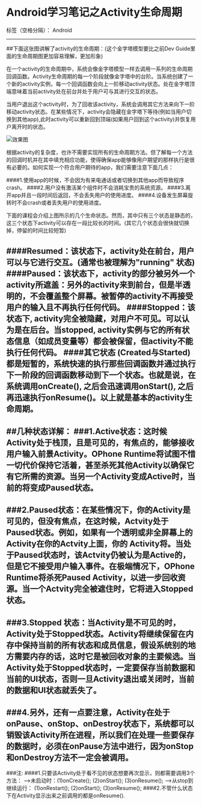 ﻿# Android学习笔记之Activity生命周期

标签（空格分隔）： Android

---

##下面这张图讲解了activity的生命周期：(这个金字塔模型要比之前Dev Guide里面的生命周期图更加容易理解，更加形象)

在一个activity的生命周期中，系统会像金字塔模型一样去调用一系列的生命周期回调函数。Activity生命周期的每一个阶段就像金字塔中的台阶。当系统创建了一个新的activity实例，每一个回调函数会向上一阶移动activity状态。处在金字塔顶端意味着当前activity处在前台并处于用户可与其进行交互的状态。

当用户退出这个activity时，为了回收该activity，系统会调用其它方法来向下一阶移动activity状态。在某些情况下，activity会隐藏在金字塔下等待(例如当用户切换到其他app),此时activity可以重新回到顶端(如果用户回到这个activity)并恢复用户离开时的状态。

![效果图](https://github.com/Mage-M/StudyAndroid/raw/master/Activity篇/图片/Activity_lifecycle.png)

根据activity的复杂度，也许不需要实现所有的生命周期方法。但了解每一个方法的回调时机并在其中填充相应功能，使得确保app能够像用户期望的那样执行是很有必要的。如何实现一个符合用户期待的app，我们需要注意下面几点：

####1.使用app的时候，不会因为有来电通话或者切换到其他app而导致程序crash。
####2.用户没有激活某个组件时不会消耗宝贵的系统资源。
####3.离开app并且一段时间后返回，不会丢失用户的使用进度。
####4.设备发生屏幕旋转时不会crash或者丢失用户的使用进度。


下面的课程会介绍上图所示的几个生命状态。然而，其中只有三个状态是静态的，这三个状态下activity可以存在一段比较长的时间。(其它几个状态会很快就切换掉，停留的时间比较短暂)

####Resumed：该状态下，activity处在前台，用户可以与它进行交互。(通常也被理解为"running" 状态)
####Paused：该状态下，activity的部分被另外一个activity所遮盖：另外的activity来到前台，但是半透明的，不会覆盖整个屏幕。被暂停的activity不再接受用户的输入且不再执行任何代码。
####Stopped：该状态下, activity完全被隐藏，对用户不可见。可以认为是在后台。当stopped, activity实例与它的所有状态信息（如成员变量等）都会被保留，但activity不能执行任何代码。
####其它状态 (Created与Started)都是短暂的，系统快速的执行那些回调函数并通过执行下一阶段的回调函数移动到下一个状态。也就是说，在系统调用onCreate(), 之后会迅速调用onStart(), 之后再迅速执行onResume()。以上就是基本的activity生命周期。
---
##几种状态详解：
###1.Active状态：这时候Activity处于栈顶，且是可见的，有焦点的，能够接收用户输入前景Activity。OPhone Runtime将试图不惜一切代价保持它活着，甚至杀死其他Activity以确保它有它所需的资源。当另一个Activity变成Active时，当前的将变成Paused状态。
---
###2.Paused状态：在某些情况下，你的Activity是可见的，但没有焦点，在这时候，Actvity处于Paused状态。例如，如果有一个透明或非全屏幕上的Activity在你的Actvity上面，你的 Activity将。当处于Paused状态时，该Actvity仍被认为是Active的，但是它不接受用户输入事件。在极端情况下，OPhone Runtime将杀死Paused Activity，以进一步回收资源。当一个Actvity完全被遮住时，它将进入Stopped状态。
---
###3.Stopped 状态：当Activity是不可见的时，Activity处于Stopped状态。Activity将继续保留在内存中保持当前的所有状态和成员信息，假设系统别的地方需要内存的话，这时它是被回收对象的主要候选。当Activity处于Stopped状态时，一定要保存当前数据和当前的UI状态，否则一旦Activity退出或关闭时，当前的数据和UI状态就丢失了。
---
###4.另外，还有一点要注意，Activity在处于onPause、onStop、onDestroy状态下，系统都可以销毁该Activity所在进程，所以我们在处理一些要保存的数据时，必须在onPause方法中进行，因为onStop和onDestroy方法不一定会被调用。
---
###注:
####1.只要该Activity处于看不见的状态想要再次显示，则都需要调用3个方法：
    -->未启动时：(1)onCreate();
                 (2)onStart();
                 (3)onResume();
    -->从stop到继续运行：
                 (1)onRestart();
                 (2)onStart();
                 (3)onResume();
####2.不管什么状态下在Activity显示出来之前调用的都是onResume().
